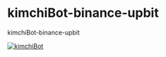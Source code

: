 # kimchiBot-binance-upbit
kimchiBot-binance-upbit

<a href="https://drive.google.com/file/d/1q4GGGveNLswus40wUX_bXm1ALCaFbcWR/view?usp=sharing">![kimchiBot](https://github.com/luvinland/kimchiBot-binance-upbit/assets/26864945/05832605-1076-4b0b-afce-4825a69f7d2e)</a>
